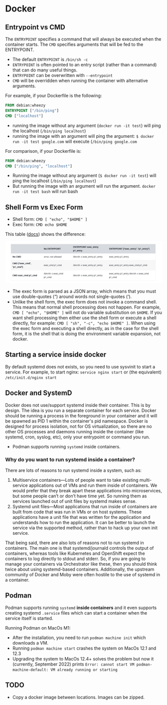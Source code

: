 # Docker

## Entrypoint vs CMD
The `ENTRYPOINT` specifies a command that will always be executed when the container starts.
The `CMD` specifies arguments that will be fed to the ENTRYPOINT.
 * The default `ENTRYPOINT` is `/bin/sh -c`
 * `ENTRYPOINT` is often pointed to an entry script (rather than a command) that can do many useful things.
 * `ENTRYPOINT` can be overwritten with `--entrypoint`
 * `CMD` will be overridden when running the container with alternative arguments.

For example, if your Dockerfile is the following:
```dockerfile
FROM debian:wheezy
ENTRYPOINT ["/bin/ping"]
CMD ["localhost"]
```

 * running the image without any argument (`docker run -it test`) will ping the localhost (`/bin/ping localhost`)
 * running the image with an argument will ping the argument: `$ docker run -it test google.com` will execute (`/bin/ping google.com`

For comparison, if your Dockerfile is:
```dockerfile
FROM debian:wheezy
CMD ["/bin/ping", "localhost"]
```

 * Running the image without any argument (`$ docker run -it test`) will ping the localhost (`/bin/ping localhost`)
 * But running the image with an argument will run the argument. `docker run -it test bash` will run bash

## Shell Form vs Exec Form
 * Shell form: `CMD [ "echo", "$HOME" ]`
 * Exec form:  `CMD echo $HOME`

This table ([docs](https://docs.docker.com/engine/reference/builder/#understand-how-cmd-and-entrypoint-interact)) shows the difference:

![table_CMD_ENTRYPOINT.jpg](./_images/table_CMD_ENTRYPOINT.jpg)

 * The exec form is parsed as a JSON array, which means that you must use double-quotes (“) around words not single-quotes (‘).
 * Unlike the shell form, the exec form does not invoke a command shell. This means that normal shell processing does not happen. For example, `CMD [ "echo", "$HOME" ]` will not do variable substitution on `$HOME`. If you want shell processing then either use the shell form or execute a shell directly, for example: `CMD [ "sh", "-c", "echo $HOME" ]`. When using the exec form and executing a shell directly, as in the case for the shell form, it is the shell that is doing the environment variable expansion, not docker.

## Starting a service inside docker
By default systemd does not exists, so you need to use sysvinit to start a service.
For example, to start nginx: `service nginx start` or (the equivalent) `/etc/init.d/nginx start`

## Docker and SystemD
Docker does not use/support systemd inside their container. This is by design. The idea is you run a separate container for each service.
Docker should be running a process in the foreground in your container and it will be spawned as PID 1 within the container's pid namespace. Docker is designed for process isolation, not for OS virtualization, so there are no other OS processes and daemons running inside the container (like systemd, cron, syslog, etc), only your entrypoint or command you run.
 * Podman supports running `systemd` inside containers.

### Why do you want to run systemd inside a container?
There are lots of reasons to run systemd inside a system, such as:

 1. Multiservice containers—Lots of people want to take existing multi-service applications out of VMs and run them inside of containers. We would prefer that they break apart these applications into microservices, but some people can’t or don’t have time yet.  So running them as services launched out of unit files by systemd makes sense.
 2. Systemd unit files—Most applications that run inside of containers are built from code that was run in VMs or on host systems. These applications have a unit file that was written for the application and understands how to run the application. It can be better to launch the service via the supported method, rather than to hack up your own init service.

That being said, there are also lots of reasons not to run systemd in containers. The main one is that systemd/journald controls the output of containers, whereas tools like Kubernetes and OpenShift expect the containers to log directly to stdout and stderr. So, if you are going to manage your containers via Orchestrator like these, then you should think twice about using systemd-based containers. Additionally, the upstream community of Docker and Moby were often hostile to the use of systemd in a container.

## Podman
Podman supports running `systemd` **inside containers** and it even supports creating systemd `.service` files which can start a container when the service itself is started.

Running Podman on MacOs M1:
 * After the installation, you need to run `podman machine init` which downloads a VM.
 * Running `podman machine start` crashes the system on MacOs 12.1 and 12.3
 * Upgrading the system to MacOs 12.4+ solves the problem but now it (currently, September 2022) prints `Error: cannot start VM podman-machine-default: VM already running or starting`

## TODO
 * Copy a docker image between locations. Images can be zipped.